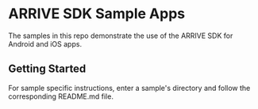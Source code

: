 # ARRIVE SDK Sample Apps
The samples in this repo demonstrate the use of the ARRIVE SDK for Android and iOS apps.

## Getting Started

For sample specific instructions, enter a sample's directory and follow the corresponding README.md file.

